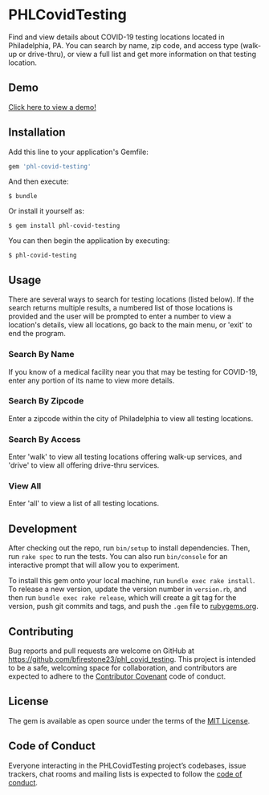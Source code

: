 # PHLCovidTesting

Find and view details about COVID-19 testing locations located in Philadelphia, PA. You can search by name, zip code, and access type (walk-up or drive-thru), or view a full list and get more information on that testing location.

## Demo

[Click here to view a demo!](https://drive.google.com/file/d/1ZEUw4LmakPrCvUklisYHxCjJ122pbHTr/view?usp=sharing) 

## Installation

Add this line to your application's Gemfile:

```ruby
gem 'phl-covid-testing'
```

And then execute:

    $ bundle

Or install it yourself as:

    $ gem install phl-covid-testing

You can then begin the application by executing:
    
    $ phl-covid-testing


## Usage

There are several ways to search for testing locations (listed below). If the search returns multiple results, a numbered list of those locations is provided and the user will be prompted to enter a number to view a location's details, view all locations, go back to the main menu, or 'exit' to end the program.

### **Search By Name**


If you know of a medical facility near you that may be testing for COVID-19, enter any portion of its name to view more details.

### **Search By Zipcode**


Enter a zipcode within the city of Philadelphia to view all testing locations.

### **Search By Access**


Enter 'walk' to view all testing locations offering walk-up services, and 'drive' to view all offering drive-thru services. 

### **View All**


Enter 'all' to view a list of all testing locations. 

## Development

After checking out the repo, run `bin/setup` to install dependencies. Then, run `rake spec` to run the tests. You can also run `bin/console` for an interactive prompt that will allow you to experiment.

To install this gem onto your local machine, run `bundle exec rake install`. To release a new version, update the version number in `version.rb`, and then run `bundle exec rake release`, which will create a git tag for the version, push git commits and tags, and push the `.gem` file to [rubygems.org](https://rubygems.org).

## Contributing

Bug reports and pull requests are welcome on GitHub at https://github.com/bfirestone23/phl_covid_testing. This project is intended to be a safe, welcoming space for collaboration, and contributors are expected to adhere to the [Contributor Covenant](http://contributor-covenant.org) code of conduct.

## License

The gem is available as open source under the terms of the [MIT License](https://opensource.org/licenses/MIT).

## Code of Conduct

Everyone interacting in the PHLCovidTesting project’s codebases, issue trackers, chat rooms and mailing lists is expected to follow the [code of conduct](https://github.com/[USERNAME]/phl_covid_testing/blob/master/CODE_OF_CONDUCT.md).
